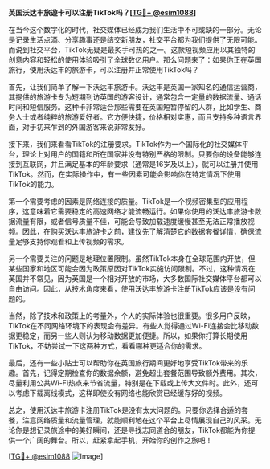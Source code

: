 **英国沃达丰旅遊卡可以注册TikTok吗？[[TG💪+ @esim1088](https://t.me/s/esim1088)]**

在当今这个数字化的时代，社交媒体已经成为我们生活中不可或缺的一部分。无论是记录生活点滴、分享趣事还是结交新朋友，社交平台都为我们提供了无限可能。而说到社交平台，TikTok无疑是最炙手可热的之一。这款短视频应用以其独特的创意内容和轻松的使用体验吸引了全球数亿用户。那么问题来了：如果你正在英国旅行，使用沃达丰的旅游卡，可以注册并正常使用TikTok吗？

首先，让我们简单了解一下沃达丰旅游卡。沃达丰是英国一家知名的通信运营商，其提供的旅游卡专为短期到访英国的游客设计，通常包含一定量的数据流量、通话时间和短信服务。这种卡非常适合那些需要在英国短暂停留的人群，比如学生、商务人士或者纯粹的旅游爱好者。它方便快捷，价格相对实惠，而且支持多种语言界面，对于初来乍到的外国游客来说非常友好。

接下来，我们来看看TikTok的注册要求。TikTok作为一个国际化的社交媒体平台，理论上对用户的国籍和所在国家并没有特别严格的限制。只要你的设备能够连接到互联网，并且满足基本的年龄要求（通常是16岁及以上），就可以注册并使用TikTok。然而，在实际操作中，有一些因素可能会影响你在特定情况下使用TikTok的能力。

第一个需要考虑的因素是网络连接的质量。TikTok是一个视频密集型的应用程序，这意味着它需要稳定的高速网络才能流畅运行。如果你使用的沃达丰旅游卡数据流量有限，或者信号质量不佳，可能会导致加载速度缓慢甚至无法正常播放视频。因此，在购买沃达丰旅游卡之前，建议先了解清楚它的数据套餐详情，确保流量足够支持你观看和上传视频的需求。

另一个需要关注的问题是地理位置限制。虽然TikTok本身在全球范围内开放，但某些国家和地区可能会因为政策原因对TikTok实施访问限制。不过，这种情况在英国并不常见，因为英国是一个相对开放的市场，大多数国际社交媒体平台都可以自由访问。因此，从技术角度来看，使用沃达丰旅游卡注册TikTok应该是没有问题的。

当然，除了技术和政策上的考量外，个人的实际体验也很重要。很多用户反映，TikTok在不同网络环境下的表现会有差异。有些人觉得通过Wi-Fi连接会比移动数据更稳定，而另一些人则认为移动数据更加便捷。所以，如果你打算长期使用TikTok，不妨尝试一下这两种方式，看看哪种更适合你的需求。

最后，还有一些小贴士可以帮助你在英国旅行期间更好地享受TikTok带来的乐趣。首先，记得定期检查你的数据余额，避免超出套餐范围导致额外费用。其次，尽量利用公共Wi-Fi热点来节省流量，特别是在下载或上传大文件时。此外，还可以考虑下载离线模式，这样即使没有网络也能欣赏已经缓存好的视频。

总之，使用沃达丰旅游卡注册TikTok是没有太大问题的。只要你选择合适的套餐，注意网络质量和流量管理，就能顺利地在这个平台上尽情展现自己的风采。无论你是想记录旅途中的美好瞬间，还是寻找志同道合的朋友，TikTok都能为你提供一个广阔的舞台。所以，赶紧拿起手机，开始你的创作之旅吧！

[[TG💪+ @esim1088](https://t.me/s/esim1088) ![Image](https://i.postimg.cc/4NQfJmqS/Snipaste-2025-05-13-00-14-12.png)]